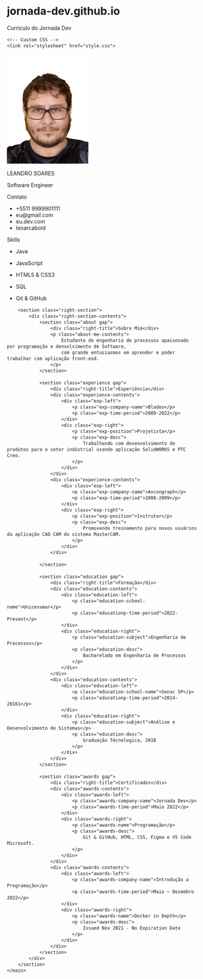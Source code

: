# jornada-dev.github.io
Currículo do Jornada Dev

<!DOCTYPE html>
<html lang="en">
<head>
    <meta charset="UTF-8">
    <meta http-equiv="X-UA-Compatible" content="IE=edge">
    <meta name="viewport" content="width=device-width, initial-scale=1.0">
    <title>Leandro CV</title>

    <!-- Custom CSS -->
    <link rel="stylesheet" href="style.css">
</head>

<body>
    <main class="resume-contents">
        <section class="left-section">
            <div class="left-section-contents">
                <div class="profile">
                    <img class="profile-image" src="img/profile-image.jpg" alt="Profile image">
                    <p class="name">LEANDRO SOARES</p>
                    <p class="profession">Software Engineer</p>
                </div>
                <div class="contact-info">
                    <p class="left-title">Contato</p>
                    <ul>
                        <li><i class="fa fa-phone"></i>+5511 9999901111
                        </li>
                        <li><i class="fa fa-envelope"></i>eu@gmail.com
                        </li>
                        <li><i class="fa fa-globe"></i>eu.dev.com
                        </li>
                        <li><i class="fa fa-github"></i>leoarcabold
                        </li>
                    </ul>
                </div>
                <div class="skills">
                    <p class="left-title">Skills</p>
                    <ul>
                        <li><p>Java</p></li>
                        <li><p>JavaScript</p></li>
                        <li><p>HTML5 &amp; CSS3</p></li>
                        <li><p>SQL</p></li>
                        <li><p>Git &amp; GitHub</p></li>
                    </ul>
                </div>
            </div>
        </section>

        <section class="right-section">
            <div class="right-section-contents">
                <section class="about gap">
                    <div class="right-title">Sobre Mim</div>
                    <p class="about-me-contents">
                        Estudante de engenharia de processos apaixonado por programação e denvolvimento de Software, 
                        com grande entusiasmos em aprender e poder trabalhar com aplicação front-end.
                    </p>
                </section>

                <section class="experience gap">
                    <div class="right-title">Experiência</div>
                    <div class="experience-contents">
                        <div class="exp-left">
                            <p class="exp-company-name">Blades</p>
                            <p class="exp-time-period">2009-2022</p>
                        </div>
                        <div class="exp-right">
                            <p class="exp-position">Projetista</p>
                            <p class="exp-desc">
                                Trabalhando com desenvolvimento de produtos para o setor indústrial usando aplicação SolidWORKS e PTC Creo.  
                            </p>
                        </div>
                    </div>
                    <div class="experience-contents">
                        <div class="exp-left">
                            <p class="exp-company-name">Ascongraph</p>
                            <p class="exp-time-period">2008-2009</p>
                        </div>
                        <div class="exp-right">
                            <p class="exp-position">Instrutor</p>
                            <p class="exp-desc">
                                Promovendo treinamento para novos usuários da aplicação CAD CAM do sistema MasterCAM.
                            </p>
                        </div>
                    </div>
                    
                </section>

                <section class="education gap">
                    <div class="right-title">Formação</div>
                    <div class="education-contents">
                        <div class="education-left">
                            <p class="education-school-name">Unicesumar</p>
                            <p class="educationp-time-period">2022-Present</p>
                        </div>
                        <div class="education-right">
                            <p class="education-subject">Engenharia de Processos</p>
                            <p class="education-desc">
                                Bacharelado em Engenharia de Processos
                            </p>
                        </div>
                    </div>
                    <div class="education-contents">
                        <div class="education-left">
                            <p class="education-school-name">Senac SP</p>
                            <p class="educationp-time-period">2014-20161</p>
                        </div>
                        <div class="education-right">
                            <p class="education-subject">Análise e Desenvolvimento de Sistemas</p>
                            <p class="education-desc">
                                Graduação Técnologica, 2018
                            </p>
                        </div>
                    </div>
                </section>

                <section class="awards gap">
                    <div class="right-title">Certificados</div>
                    <div class="awards-contents">
                        <div class="awards-left">
                            <p class="awards-company-name">Jornada Dev</p>
                            <p class="awards-time-period">Maio 2022</p>
                        </div>
                        <div class="awards-right">
                            <p class="awards-name">Programação</p>
                            <p class="awards-desc">
                                Git & GitHub, HTML, CSS, Figma e VS Code Microsoft.
                            </p>
                        </div>
                    </div>
                    <div class="awards-contents">
                        <div class="awards-left">
                            <p class="awards-company-name">Introdução a Programação</p>
                            <p class="awards-time-period">Maio ~ Dezembro 2022</p>
                        </div>
                        <div class="awards-right">
                            <p class="awards-name">Docker in Depth</p>
                            <p class="awards-desc">
                                Issued Nov 2021 - No Expiration Date
                            </p>
                        </div>
                    </div>
                </section>
            </div>
        </section>
    </main>

</body></html>
